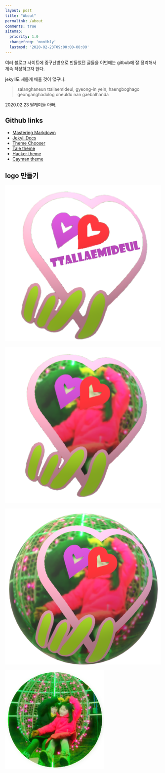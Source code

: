 ```yaml
---
layout: post
title: "About"
permalink: /about
comments: true
sitemap:
  priority: 1.0
  changefreq: 'monthly'
  lastmod: '2020-02-23T09:00:00-00:00'
---
```


여러 블로그 사이트에 중구난방으로 만들었던 글들을 이번에는 gitbub에 잘 정리해서 계속 작성하고자 한다.

jekyll도 새롭게 배울 것이 많구나.

> salanghaneun ttallaemideul, gyeong-in yein, haengboghago geonganghadolog oneuldo nan gaebalhanda

2020.02.23 딸래미들 아빠.

## Github links
* [Mastering Markdown](https://guides.github.com/features/mastering-markdown/)
* [Jekyll Docs](https://jekyllrb.com/docs/)
* [Theme Chooser](https://help.github.com/en/github/working-with-github-pages/adding-a-theme-to-your-github-pages-site-with-the-theme-chooser)
* [Tale theme](https://github.com/chesterhow/tale)
* [Hacker theme](https://pages-themes.github.io/hacker)
* [Cayman theme](https://github.com/pages-themes/cayman)


## logo 만들기

![최종](/assets/logo_512x512_hearts_text.png)

![하트](/assets/logo_512x512_hearts.png)

![원본 하트](/assets/logo_512x512.png)

![원본](/assets/logo.png)